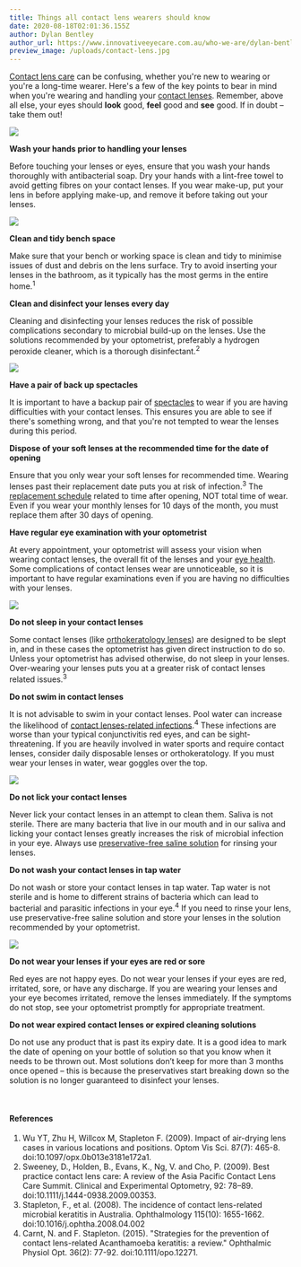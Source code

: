 ```yaml
---
title: Things all contact lens wearers should know
date: 2020-08-18T02:01:36.155Z
author: Dylan Bentley
author_url: https://www.innovativeeyecare.com.au/who-we-are/dylan-bentley
preview_image: /uploads/contact-lens.jpg
---
```

<div class="employee-heading">

[Contact lens care](https://www.innovativeeyecare.com.au/patient-resources) can be confusing, whether you're new to wearing or you're a long-time wearer. Here's a few of the key points to bear in mind when you're wearing and handling your [contact lenses](https://www.innovativeeyecare.com.au/what-we-do/contact-lenses). Remember, above all else, your eyes should <b>look</b> good, <b>feel</b> good and <b>see</b> good. If in doubt – take them out!

</div>

![](/uploads/untitled.jpg)

**Wash your hands prior to handling your lenses**

Before touching your lenses or eyes, ensure that you wash your hands thoroughly with antibacterial soap. Dry your hands with a lint-free towel to avoid getting fibres on your contact lenses. If you wear make-up, put your lens in before applying make-up, and remove it before taking out your lenses.

![](/uploads/hands.jpg)

**Clean and tidy bench space**

Make sure that your bench or working space is clean and tidy to minimise issues of dust and debris on the lens surface. Try to avoid inserting your lenses in the bathroom, as it typically has the most germs in the entire home.<sup>1</sup>

**Clean and disinfect your lenses every day**

Cleaning and disinfecting your lenses reduces the risk of possible complications secondary to microbial build-up on the lenses. Use the solutions recommended by your optometrist, preferably a hydrogen peroxide cleaner, which is a thorough disinfectant.<sup>2</sup>

![](/uploads/aoesept.jpg)

**Have a pair of back up spectacles**

It is important to have a backup pair of [spectacles](https://www.innovativeeyecare.com.au/what-we-do/glasses) to wear if you are having difficulties with your contact lenses. This ensures you are able to see if there's something wrong, and that you're not tempted to wear the lenses during this period.

**Dispose of your soft lenses at the recommended time for the date of opening**

Ensure that you only wear your soft lenses for recommended time. Wearing lenses past their replacement date puts you at risk of infection.<sup>3</sup> The [replacement schedule](https://www.innovativeeyecare.com.au/what-we-do/soft-contact-lenses) related to time after opening, NOT total time of wear. Even if you wear your monthly lenses for 10 days of the month, you must replace them after 30 days of opening.

**Have regular eye examination with your optometrist**

At every appointment, your optometrist will assess your vision when wearing contact lenses, the overall fit of the lenses and your [eye health](https://www.innovativeeyecare.com.au/what-we-do/anterior-imaging). Some complications of contact lenses wear are unnoticeable, so it is important to have regular examinations even if you are having no difficulties with your lenses.

![](/uploads/untitled2.jpg)

**Do not sleep in your contact lenses**

Some contact lenses (like [orthokeratology lenses](https://www.innovativeeyecare.com.au/what-we-do/orthokeratology-corneal-reshaping)) are designed to be slept in, and in these cases the optometrist has given direct instruction to do so. Unless your optometrist has advised otherwise, do not sleep in your lenses. Over-wearing your lenses puts you at a greater risk of contact lenses related issues.<sup>3</sup>

**Do not swim in contact lenses**

It is not advisable to swim in your contact lenses. Pool water can increase the likelihood of [contact lenses-related infections](https://www.innovativeeyecare.com.au/what-we-do/keratitis).<sup>4</sup> These infections are worse than your typical conjunctivitis red eyes, and can be sight-threatening. If you are heavily involved in water sports and require contact lenses, consider daily disposable lenses or orthokeratology. If you must wear your lenses in water, wear goggles over the top.

![](/uploads/goggles.jpg)

**Do not lick your contact lenses**

Never lick your contact lenses in an attempt to clean them. Saliva is not sterile. There are many bacteria that live in our mouth and in our saliva and licking your contact lenses greatly increases the risk of microbial infection in your eye. Always use [preservative-free saline solution](https://eyesolutions.com.au/collections/frontpage/products/eyeye-saline-360ml) for rinsing your lenses.

**Do not wash your contact lenses in tap water**

Do not wash or store your contact lenses in tap water. Tap water is not sterile and is home to different strains of bacteria which can lead to bacterial and parasitic infections in your eye.<sup>4</sup> If you need to rinse your lens, use preservative-free saline solution and store your lenses in the solution recommended by your optometrist.

![](/uploads/tap.jpg)

**Do not wear your lenses if your eyes are red or sore**

Red eyes are not happy eyes. Do not wear your lenses if your eyes are red, irritated, sore, or have any discharge. If you are wearing your lenses and your eye becomes irritated, remove the lenses immediately. If the symptoms do not stop, see your optometrist promptly for appropriate treatment.

**Do not wear expired contact lenses or expired cleaning solutions**

Do not use any product that is past its expiry date. It is a good idea to mark the date of opening on your bottle of solution so that you know when it needs to be thrown out. Most solutions don’t keep for more than 3 months once opened – this is because the preservatives start breaking down so the solution is no longer guaranteed to disinfect your lenses.

<br>

#### References

1. Wu YT, Zhu H, Willcox M, Stapleton F. (2009). Impact of air-drying lens cases in various locations and positions. Optom Vis Sci. 87(7): 465-8. doi:10.1097/opx.0b013e3181e172a1.
2. Sweeney, D., Holden, B., Evans, K., Ng, V. and Cho, P. (2009). Best practice contact lens care: A review of the Asia Pacific Contact Lens Care Summit. Clinical and Experimental Optometry, 92: 78–89. doi:10.1111/j.1444-0938.2009.00353.
3. Stapleton, F., et al. (2008). The incidence of contact lens-related microbial keratitis in Australia. Ophthalmology 115(10): 1655-1662. doi:10.1016/j.ophtha.2008.04.002
4. Carnt, N. and F. Stapleton. (2015). "Strategies for the prevention of contact lens-related Acanthamoeba keratitis: a review." Ophthalmic Physiol Opt. 36(2): 77-92. doi:10.1111/opo.12271.